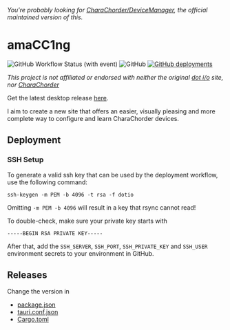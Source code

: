 *You're probably looking for [CharaChorder/DeviceManager](https://github.com/CharaChorder/DeviceManager), the official maintained version of this.*

# amaCC1ng

![GitHub Workflow Status (with event)](https://img.shields.io/github/actions/workflow/status/Theaninova/dotio/build.yml)
![GitHub](https://img.shields.io/github/license/Theaninova/dotio)
[![GitHub deployments](https://img.shields.io/github/deployments/Theaninova/dotio/Website?label=delployment)](https://dotio.theaninova.de/)

_This project is not affiliated or endorsed with neither the original [dot i/o](https://www.iq-eq.io/) site, nor [CharaChorder](https://www.charachorder.com/)_

Get the latest desktop release [here](https://github.com/Theaninova/dotio/releases).

I aim to create a new site that offers an easier, visually pleasing
and more complete way to configure and learn CharaChorder devices.

## Deployment

### SSH Setup

To generate a valid ssh key that can be used by the deployment workflow,
use the following command:

```shell
ssh-keygen -m PEM -b 4096 -t rsa -f dotio
```

Omitting `-m PEM -b 4096` will result in a key that rsync cannot read!

To double-check, make sure your private key starts with

```
-----BEGIN RSA PRIVATE KEY-----
```

After that, add the `SSH_SERVER`, `SSH_PORT`, `SSH_PRIVATE_KEY` and `SSH_USER`
environment secrets to your environment in GitHub.

## Releases

Change the version in

- [package.json](package.json)
- [tauri.conf.json](src-tauri/tauri.conf.json)
- [Cargo.toml](src-tauri/Cargo.toml)
